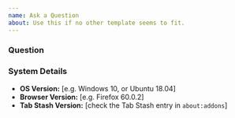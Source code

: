 ```yaml
---
name: Ask a Question
about: Use this if no other template seems to fit.
---
```


### Question

<!-- What is your question?  Please be as clear and specific as possible. The more information you provide up-front, the easier it will be to respond to your question quickly and accurately. -->

### System Details

<!-- [optional] If your question pertains to a specific version of Tab Stash, please provide your details here. -->

- **OS Version:** [e.g. Windows 10, or Ubuntu 18.04]
- **Browser Version:** [e.g. Firefox 60.0.2]
- **Tab Stash Version:** [check the Tab Stash entry in `about:addons`]
